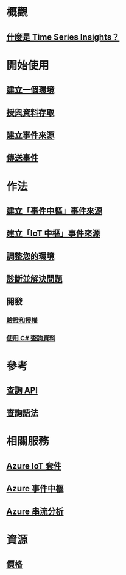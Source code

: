 # 概觀
## [什麼是 Time Series Insights？](time-series-insights-overview.md)

# 開始使用
## [建立一個環境](time-series-insights-get-started.md)
## [授與資料存取](time-series-insights-data-access.md)
## [建立事件來源](time-series-insights-add-event-source.md)
## [傳送事件](time-series-insights-send-events.md)

# 作法
## [建立「事件中樞」事件來源](time-series-insights-how-to-add-an-event-source-eventhub.md)
## [建立「IoT 中樞」事件來源](time-series-insights-how-to-add-an-event-source-iothub.md)
## [調整您的環境](time-series-insights-how-to-scale-your-environment.md)
## [診斷並解決問題](time-series-insights-diagnose-and-solve-problems.md)
## 開發
### [驗證和授權](time-series-insights-authentication-and-authorization.md)
### [使用 C# 查詢資料](time-series-insights-query-data-csharp.md)

# 參考
## [查詢 API](/rest/api/time-series-insights/time-series-insights-reference-queryapi)
## [查詢語法](/rest/api/time-series-insights/time-series-insights-reference-query-syntax)

# 相關服務
## [Azure IoT 套件](/azure/iot-suite/)
## [Azure 事件中樞](/azure/event-hubs/)
## [Azure 串流分析](/azure/stream-analytics/)

# 資源
## [價格](https://azure.microsoft.com/pricing/details/time-series-insights/)
